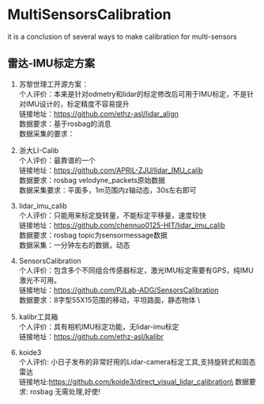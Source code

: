 # MultiSensorsCalibration
it is a conclusion of several ways to make calibration for multi-sensors
## 雷达-IMU标定方案
1. 苏黎世理工开源方案：\
  个人评价：本来是针对odmetry和lidar的标定修改后可用于IMU标定，不是针对IMU设计的，标定精度不容易提升\
  链接地址：https://github.com/ethz-asl/lidar_align \
  数据要求：基于rosbag的消息\
  数据采集的要求：

2. 浙大LI-Calib \
  个人评价：最靠谱的一个 \
  链接地址：https://github.com/APRIL-ZJU/lidar_IMU_calib \
  数据要求：rosbag velodyne_packets原始数据 \
  数据采集要求：平面多，1m范围内z轴动态，30s左右即可

3. lidar_imu_calib \
 个人评价：只能用来标定旋转量，不能标定平移量，速度较快 \
 链接地址：https://github.com/chennuo0125-HIT/lidar_imu_calib \
 数据要求：rosbag topic为sensormessage数据\
 数据采集：一分钟左右的数据，动态

4. SensorsCalibration \
 个人评价：包含多个不同组合传感器标定，激光IMU标定需要有GPS，纯IMU激光不可用。\
 链接地址：https://github.com/PJLab-ADG/SensorsCalibration \
 数据要求：8字型55X15范围的移动，平坦路面，静态物体 \

5. kalibr工具箱 \
 个人评价：具有相机IMU标定功能，无lidar-imu标定 \
 链接地址：https://github.com/ethz-asl/kalibr

6. koide3\
 个人评价: 小日子发布的非常好用的Lidar-camera标定工具,支持旋转式和固态雷达\
 链接地址:https://github.com/koide3/direct_visual_lidar_calibration\
 数据要求: rosbag 无需处理,好使!
